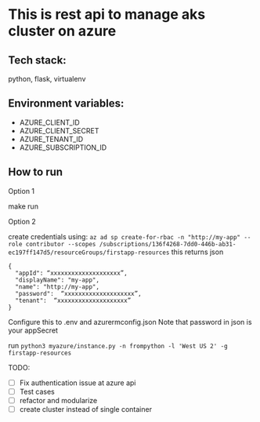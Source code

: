 # This is rest api to manage aks cluster on azure

## Tech stack:
python, flask, virtualenv

## Environment variables:

- AZURE_CLIENT_ID
- AZURE_CLIENT_SECRET
- AZURE_TENANT_ID
- AZURE_SUBSCRIPTION_ID

## How to run

Option 1

make run

Option 2

create credentials using:
`az ad sp create-for-rbac -n "http://my-app" --role contributor --scopes /subscriptions/136f4268-7dd0-446b-ab31-ec197ff147d5/resourceGroups/firstapp-resources`
this returns json 
```
{
  "appId": “xxxxxxxxxxxxxxxxxxxx”,
  "displayName": "my-app",
  "name": "http://my-app",
  "password":  “xxxxxxxxxxxxxxxxxxxx”,
  "tenant":  “xxxxxxxxxxxxxxxxxxxx”
}
```
Configure this to .env and azurermconfig.json
Note that password in json is your appSecret 

run 
`python3 myazure/instance.py -n frompython -l 'West US 2' -g firstapp-resources`




TODO:

- [ ] Fix authentication issue at azure api
- [ ] Test cases
- [ ] refactor and modularize
- [ ] create cluster instead of single container